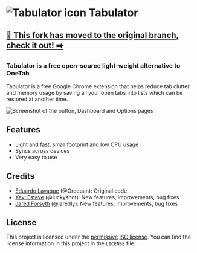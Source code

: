 # <img src="images/icon48.png" alt="Tabulator icon"> Tabulator

## [:checkered_flag: This fork has moved to the original branch, check it out! :arrow_right:][mainbranch]

### Tabulator is a free open-source light-weight alternative to OneTab

Tabulator is a free Google Chrome extension that helps reduce tab clutter and memory usage by saving all your open tabs into lists which can be restored at another time.

![Screenshot of the button, Dashboard and Options pages](/images/screenshot.png)


## Features

- Light and fast, small footprint and low CPU usage
- Syncs across devices
- Very easy to use


## Credits

- [Eduardo Lavaque][el] (@Greduan): Original code
- [Xavi Esteve][xe] (@luckyshot): New features, improvements, bug fixes
- [Jared Forsyth][jf] (@jaredly): New features, improvements, bug fixes


## License

This project is licensed under the [permissive][per] [ISC license][lic].  You
can find the license information in this project in the `LICENSE` file.

[xe]: https://xaviesteve.com/
[el]: https://github.com/Greduan/chrome-ext-tabulator
[jf]: http://jaredforsyth.com
[per]: https://en.wikipedia.org/wiki/Permissive_free_software_licence
[lic]: https://en.wikipedia.org/wiki/ISC_license
[mainbranch]: https://github.com/greduan/chrome-ext-tabulator
